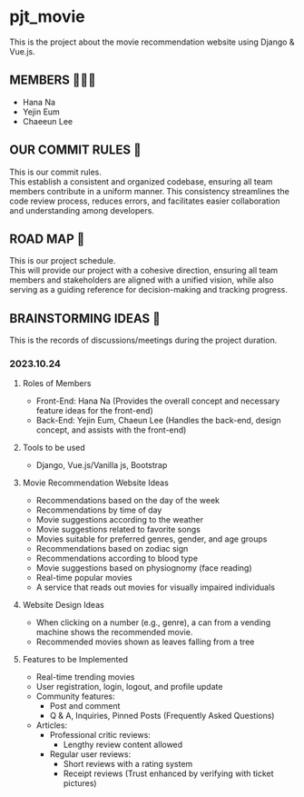 # pjt_movie  
This is the project about the movie recommendation website using Django & Vue.js.  
  
## MEMBERS 👩‍👧‍👧  
- Hana Na  
- Yejin Eum  
- Chaeeun Lee  
  
  
## OUR COMMIT RULES 📑  
This is our commit rules.   
This establish a consistent and organized codebase, ensuring all team members contribute in a uniform manner. This consistency streamlines the code review process, reduces errors, and facilitates easier collaboration and understanding among developers.  
  
  

## ROAD MAP 🚀  
This is our project schedule.  
This will provide our project with a cohesive direction, ensuring all team members and stakeholders are aligned with a unified vision, while also serving as a guiding reference for decision-making and tracking progress.  
  
  

## BRAINSTORMING IDEAS 🧠  
This is the records of discussions/meetings during the project duration.  
  
### 2023.10.24

1. Roles of Members
    - Front-End: Hana Na (Provides the overall concept and necessary feature ideas for the front-end) 
    - Back-End: Yejin Eum, Chaeun Lee (Handles the back-end, design concept, and assists with the front-end)
  
2. Tools to be used 
    - Django, Vue.js/Vanilla js, Bootstrap  
  
3. Movie Recommendation Website Ideas  
    - Recommendations based on the day of the week
    - Recommendations by time of day
    - Movie suggestions according to the weather
    - Movie suggestions related to favorite songs
    - Movies suitable for preferred genres, gender, and age groups 
    - Recommendations based on zodiac sign 
    - Recommendations according to blood type
    - Movie suggestions based on physiognomy (face reading)
    - Real-time popular movies
    - A service that reads out movies for visually impaired individuals
  
4. Website Design Ideas
    - When clicking on a number (e.g., genre), a can from a vending machine shows the recommended movie.
    - Recommended movies shown as leaves falling from a tree 

5. Features to be Implemented 
    - Real-time trending movies
    - User registration, login, logout, and profile update 
    - Community features:
      - Post and comment
      - Q & A, Inquiries, Pinned Posts (Frequently Asked Questions)
    - Articles: 
      - Professional critic reviews:
        - Lengthy review content allowed
      - Regular user reviews:
        - Short reviews with a rating system
        - Receipt reviews (Trust enhanced by verifying with ticket pictures)